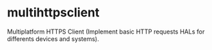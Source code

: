 # multihttpsclient
Multiplatform HTTPS Client (Implement basic HTTP requests HALs for differents devices and systems).
